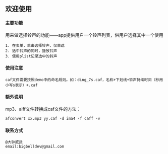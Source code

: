 ## 欢迎使用

#### 主要功能
用来做选择铃声的功能——app提供用户一个铃声列表，供用户选择其中一个使用
	
	1. 在表单，单击选择铃声，仅单选
	2. 选中铃声的同时，播放铃声
	3. 使用plist记录选中的铃声
#### 使用注意

	caf文件需要按照demo中的命名规则。如：ding_7s.caf，名称+下划线+铃声持续时间（秒用小写s表示）+.caf
	
#### 额外说明
	
mp3、aiff文件转换成caf文件的方法：
	
	afconvert xx.mp3 yy.caf -d ima4 -f caff -v
	
#### 联系方式
	@大钟威武
	email:bigbelldev@gmail.com
	